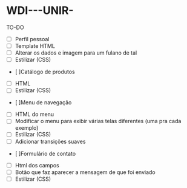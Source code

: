 # WDI---UNIR-
TO-DO

- [ ] Perfil pessoal
-   [ ] Template HTML
-   [ ] Alterar os dados e imagem para um fulano de tal
-   [ ] Estilizar (CSS)
  
- [ ]Catálogo de produtos
 -  [ ] HTML
 -  [ ] Estilizar (CSS)
  
- [ ]Menu de navegação 
 -  [ ] HTML do menu
 -  [ ] Modificar o menu para exibir várias telas diferentes (uma pra cada exemplo)
 -  [ ] Estilizar (CSS)
 -  [ ] Adicionar transições suaves
  
- [ ]Formulário de contato
 -  [ ] Html dos campos
 -  [ ] Botão que faz aparecer a mensagem de que foi enviado
 -  [ ] Estilizar (CSS)
